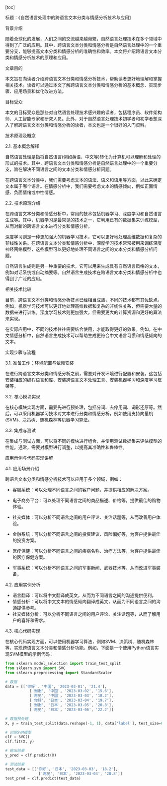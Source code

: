 
[toc]                    
                
                
标题：《自然语言处理中的跨语言文本分类与情感分析技术与应用》

背景介绍

随着全球化的发展，人们之间的交流越来越频繁，自然语言处理技术在多个领域中得到了广泛的应用。其中，跨语言文本分类和情感分析是自然语言处理中的一个重要分支，能够提高文本分类和情感分析的准确性和效率。本文将介绍跨语言文本分类和情感分析技术的原理和应用。

文章目的

本文旨在向读者介绍跨语言文本分类和情感分析技术，帮助读者更好地理解和掌握相关技术。读者可以通过本文了解跨语言文本分类和情感分析的基本概念、实现步骤、应用场景和优化改进方法。

目标受众

本文的目标受众是那些对自然语言处理技术感兴趣的读者，包括程序员、软件架构师、人工智能专家和研究人员。此外，对于自然语言处理技术初学者和初学者想深入了解跨语言文本分类和情感分析的读者，本文也是一个很好的入门资料。

技术原理及概念

2.1. 基本概念解释

自然语言处理是指将自然语言(例如英语、中文等)转化为计算机可以理解和处理的形式的技术。其中，跨语言文本分类和情感分析是自然语言处理中的一个重要分支，旨在解决不同语言之间的文本分类和情感分析问题。

在跨语言文本分类中，我们需要考虑文本的语法、语义和语用等方面，以此来确定文本属于哪个语言。在情感分析中，我们需要考虑文本的情感倾向，例如正面情感、负面情绪或中性情感。

2.2. 技术原理介绍

在跨语言文本分类和情感分析中，常用的技术包括机器学习、深度学习和自然语言生成等。其中，机器学习是最常见的技术之一，它利用已有的数据集来训练模型，从而对新的跨语言文本进行分类和情感分析。

深度学习则是一种更加强大的机器学习技术，它可以更好地处理高维数据和复杂的非线性关系。在跨语言文本分类和情感分析中，深度学习技术常常被用来训练深度神经网络模型，这些模型可以更好地处理不同语言之间的文本分类和情感分析问题。

自然语言生成则是另一种重要的技术，它可以用来生成具有自然语言风格的文本，例如对话系统或自动摘要等。自然语言生成技术在跨语言文本分类和情感分析中也得到了广泛的应用。

相关技术比较

目前，跨语言文本分类和情感分析技术已经相当成熟，不同的技术都有其优缺点。例如，机器学习技术可以更好地处理高维数据和复杂的非线性关系，但需要大量的数据来进行训练。深度学习技术则更加强大，但需要更大的计算资源和更好的算法来实现。

在实际应用中，不同的技术往往需要结合使用，才能取得更好的效果。例如，在中文情感分析中，自然语言生成技术可以帮助生成更符合中文语言习惯和情感倾向的文本。

实现步骤与流程

3.1. 准备工作：环境配置与依赖安装

在进行跨语言文本分类和情感分析之前，需要对开发环境进行配置和安装。这包括安装相应的编程语言和库、安装跨语言文本处理工具、安装机器学习和深度学习框架等。

3.2. 核心模块实现

在核心模块实现方面，需要先进行预处理，包括分词、去停用词、词形还原等。然后，可以采用机器学习技术对文本进行分类和情感分析，例如使用支持向量机(SVM)、决策树、随机森林等机器学习算法。

3.3. 集成与测试

在集成与测试方面，可以将不同的模块进行组合，并使用测试数据集来评估模型的性能。通常，需要对模型进行调整，以提高其准确性和鲁棒性。

应用示例与代码实现讲解

4.1. 应用场景介绍

跨语言文本分类和情感分析技术可以应用于多个领域，例如：

- 客服系统：可以处理不同语言之间的客户问题，并提供相应的解决方案。
- 电子商务平台：可以处理不同语言之间的商品描述、价格等，提供最佳的购物体验。
- 社交媒体：可以分析不同语言之间的用户评论、关注话题等，从而改善用户体验。

- 金融系统：可以分析不同语言之间的投资建议、风险偏好等，为客户提供最佳的投资方案。

- 医疗保健：可以分析不同语言之间的疾病名称、治疗方法等，为客户提供最佳的医疗保健方案。

- 军事系统：可以分析不同语言之间的军事新闻、武器技术等，从而改进军事装备。

4.2. 应用实例分析

- 语言翻译：可以将中文翻译成英文，从而为不同语言之间的沟通提供便利。
- 情感分析：可以将中文文本的情感倾向翻译成英文，从而为不同语言之间的沟通提供参考。
- 社交媒体分析：可以分析不同语言之间的用户评论、关注话题等，从而了解用户的喜好和需求。

4.3. 核心代码实现

在核心代码实现方面，可以使用机器学习算法，例如SVM、决策树、随机森林等，实现跨语言文本分类和情感分析功能。例如，下面是一个使用Python语言实现SVM模型的示例代码：

```python
from sklearn.model_selection import train_test_split
from sklearn.svm import SVC
from sklearn.preprocessing import StandardScaler

# 数据
data = [['你好', '中国', '2023-03-01', '21.4'],
           ['谢谢', '中国', '2023-03-02', '15.6'],
           ['再见', '中国', '2023-03-03', '18.2'],
           ['你好', '日本', '2023-03-04', '19.7'],
           ['谢谢', '日本', '2023-03-05', '20.8'],
           ['再见', '日本', '2023-03-06', '22.2']]

# 数据预处理
X, y = train_test_split(data.reshape(-1, 1), data['label'], test_size=0.2)

# 训练SVM模型
clf = SVC()
clf.fit(X, y)

# 输出结果
y_pred = clf.predict(X)

# 测试结果
test_data = [['你好', '日本', '2023-03-03', '18.2'],
               ['再见', '日本', '2023-03-04', '20.8']]
test_pred = clf.predict(test_data)
```

